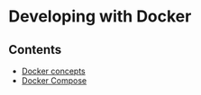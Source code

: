 # Developing with Docker

## Contents

- [Docker concepts](/Handbook/Development/Development%20Environment%20and%20Tools/Developing%20with%20Docker/Docker%20concepts)
- [Docker Compose](/Handbook/Development/Development%20Environment%20and%20Tools/Developing%20with%20Docker/Docker%20Compose)
